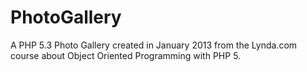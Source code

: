 PhotoGallery
============

A PHP 5.3 Photo Gallery created in January 2013 from the Lynda.com course about Object Oriented Programming with PHP 5.
